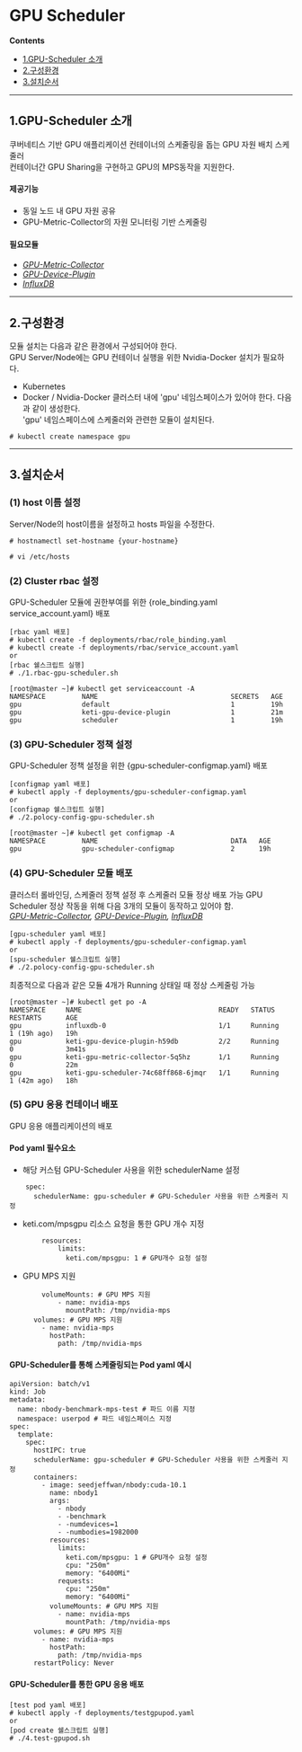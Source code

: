 # GPU Scheduler
**Contents**
- [1.GPU-Scheduler 소개](#introduction-of-GPU-Scheduler)
- [2.구성환경](#environment)
- [3.설치순서](#install-step)
----
## 1.GPU-Scheduler 소개 
쿠버네티스 기반 GPU 애플리케이션 컨테이너의 스케줄링을 돕는 GPU 자원 배치 스케줄러<br>
컨테이너간 GPU Sharing을 구현하고 GPU의 MPS동작을 지원한다.
#### 제공기능
- 동일 노드 내 GPU 자원 공유
- GPU-Metric-Collector의 자원 모니터링 기반 스케줄링
#### 필요모듈
- *[GPU-Metric-Collector](https://github.com/KETI-ExaScale/GPU-Metric-Collector)*
- *[GPU-Device-Plugin](https://github.com/KETI-ExaScale/GPU-Device-Plugin)*
- *[InfluxDB](https://github.com/KETI-ExaScale/InfluxDB)*
---
## 2.구성환경
모듈 설치는 다음과 같은 환경에서 구성되어야 한다.<br>
GPU Server/Node에는 GPU 컨테이너 실행을 위한 Nvidia-Docker 설치가 필요하다.<br>
- Kubernetes 
- Docker / Nvidia-Docker
클러스터 내에 'gpu' 네임스페이스가 있어야 한다. 다음과 같이 생성한다.<br>
'gpu' 네임스페이스에 스케줄러와 관련한 모듈이 설치된다.
```
# kubectl create namespace gpu
```
---
## 3.설치순서
### (1) host 이름 설정
Server/Node의 host이름을 설정하고 hosts 파일을 수정한다.
```
# hostnamectl set-hostname {your-hostname}
```
```
# vi /etc/hosts
```
### (2) Cluster rbac 설정
GPU-Scheduler 모듈에 권한부여를 위한 {role_binding.yaml service_account.yaml} 배포
```
[rbac yaml 배포]
# kubectl create -f deployments/rbac/role_binding.yaml
# kubectl create -f deployments/rbac/service_account.yaml
or
[rbac 쉘스크립트 실행]
# ./1.rbac-gpu-scheduler.sh
```
```
[root@master ~]# kubectl get serviceaccount -A
NAMESPACE         NAME                                 SECRETS   AGE
gpu               default                              1         19h
gpu               keti-gpu-device-plugin               1         21m
gpu               scheduler                            1         19h
```
### (3) GPU-Scheduler 정책 설정
GPU-Scheduler 정책 설정을 위한 {gpu-scheduler-configmap.yaml} 배포
```
[configmap yaml 배포]
# kubectl apply -f deployments/gpu-scheduler-configmap.yaml
or
[configmap 쉘스크립트 실행]
# ./2.polocy-config-gpu-scheduler.sh
```
```
[root@master ~]# kubectl get configmap -A
NAMESPACE         NAME                                 DATA   AGE
gpu               gpu-scheduler-configmap              2      19h
```
### (4) GPU-Scheduler 모듈 배포
클러스터 롤바인딩, 스케줄러 정책 설정 후 스케줄러 모듈 정상 배포 가능
GPU Scheduler 정상 작동을 위해 다음 3개의 모듈이 동작하고 있어야 함.  
*[GPU-Metric-Collector](https://github.com/KETI-ExaScale/GPU-Metric-Collector), [GPU-Device-Plugin](https://github.com/KETI-ExaScale/GPU-Device-Plugin), [InfluxDB](https://github.com/KETI-ExaScale/InfluxDB)*
```
[gpu-scheduler yaml 배포]
# kubectl apply -f deployments/gpu-scheduler-configmap.yaml
or
[spu-scheduler 쉘스크립트 실행]
# ./2.polocy-config-gpu-scheduler.sh
```
최종적으로 다음과 같은 모듈 4개가 Running 상태일 때 정상 스케줄링 가능
```
[root@master ~]# kubectl get po -A
NAMESPACE     NAME                                  READY   STATUS      RESTARTS      AGE
gpu           influxdb-0                            1/1     Running     1 (19h ago)   19h
gpu           keti-gpu-device-plugin-h59db          2/2     Running     0             3m41s
gpu           keti-gpu-metric-collector-5q5hz       1/1     Running     0             22m
gpu           keti-gpu-scheduler-74c68ff868-6jmqr   1/1     Running     1 (42m ago)   18h
```
### (5) GPU 응용 컨테이너 배포
GPU 응용 애플리케이션의 배포
#### Pod yaml 필수요소
+ 해당 커스텀 GPU-Scheduler 사용을 위한 schedulerName 설정
```
    spec:
      schedulerName: gpu-scheduler # GPU-Scheduler 사용을 위한 스케줄러 지정
```
+ keti.com/mpsgpu 리소스 요청을 통한 GPU 개수 지정
```
        resources:
            limits:
              keti.com/mpsgpu: 1 # GPU개수 요청 설정
```
+ GPU MPS 지원
```
        volumeMounts: # GPU MPS 지원
            - name: nvidia-mps
              mountPath: /tmp/nvidia-mps 
      volumes: # GPU MPS 지원
        - name: nvidia-mps
          hostPath:
            path: /tmp/nvidia-mps
```
#### GPU-Scheduler를 통해 스케줄링되는 Pod yaml 예시
```
apiVersion: batch/v1
kind: Job
metadata:
  name: nbody-benchmark-mps-test # 파드 이름 지정
  namespace: userpod # 파드 네임스페이스 지정
spec:
  template:
    spec:
      hostIPC: true
      schedulerName: gpu-scheduler # GPU-Scheduler 사용을 위한 스케줄러 지정
      containers:
        - image: seedjeffwan/nbody:cuda-10.1
          name: nbody1
          args:
            - nbody
            - -benchmark
            - -numdevices=1
            - -numbodies=1982000
          resources:
            limits:
              keti.com/mpsgpu: 1 # GPU개수 요청 설정
              cpu: "250m"
              memory: "6400Mi"
            requests:
              cpu: "250m"
              memory: "6400Mi"
          volumeMounts: # GPU MPS 지원
            - name: nvidia-mps
              mountPath: /tmp/nvidia-mps 
      volumes: # GPU MPS 지원
        - name: nvidia-mps
          hostPath:
            path: /tmp/nvidia-mps
      restartPolicy: Never
```
#### GPU-Scheduler를 통한 GPU 응용 배포
```
[test pod yaml 배포]
# kubectl apply -f deployments/testgpupod.yaml
or
[pod create 쉘스크립트 실행]
# ./4.test-gpupod.sh
```
